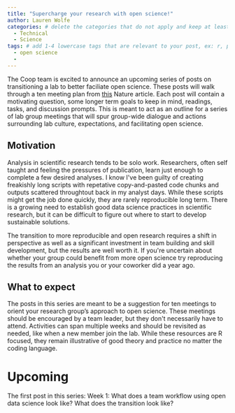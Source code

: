 ```yaml
---
title: "Supercharge your research with open science!" 
author: Lauren Wolfe
categories: # delete the categories that do not apply and keep at least one
  - Technical
  - Science
tags: # add 1-4 lowercase tags that are relevant to your post, ex: r, python, genomics, workflows
  - open science
  - 
---
```


The Coop team is excited to announce an upcoming series of posts on transitioning a lab to better faciliate open science. These posts will walk through a ten meeting plan from [this](https://www.nature.com/articles/d41586-019-03335-4) Nature article. Each post will contain a motivating question, some longer term goals to keep in mind, readings, tasks, and discussion prompts. This is meant to act as an outline for a series of lab group meetings that will spur group-wide dialogue and actions surrounding lab culture, expectations, and facilitating open science.

## Motivation

Analysis in scientific research tends to be solo work. Researchers, often self taught and feeling the pressures of publication, learn just enough to complete a few desired analyses. I know I've been guilty of creating freakishly long scripts with repetative copy-and-pasted code chunks and outputs scattered throughtout back in my analyst days. While these scripts might get the job done quickly, they are rarely reproducible long term. There is a growing need to establish good data science practices in scientific research, but it can be difficult to figure out where to start to develop sustainable solutions.

The transition to more reproducible and open research requires a shift in perspective as well as a significant investment in team building and skill development, but the results are well worth it. If you're uncertain about whether your group could benefit from more open science try reproducing the results from an analysis you or your coworker did a year ago.

## What to expect

The posts in this series are meant to be a suggestion for ten meetings to orient your research group’s approach to open science. These meetings should be encouraged by a team leader, but they don't necessarily have to attend. Activities can span multiple weeks and should be revisited as needed, like when a new member join the lab. While these resources are R focused, they remain illustrative of good theory and practice no matter the coding language.

# Upcoming

The first post in this series: Week 1: What does a team workflow using open data science look like? What does the transition look like?

